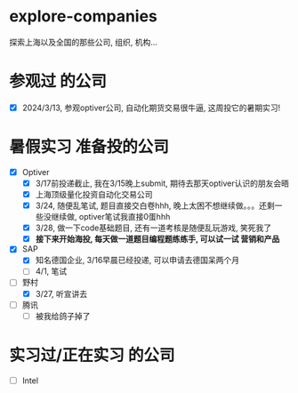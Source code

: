 # explore-companies
探索上海以及全国的那些公司, 组织, 机构...
# 参观过 的公司
- [x] 2024/3/13, 参观optiver公司, 自动化期货交易很牛逼, 这周投它的暑期实习!
# 暑假实习 准备投的公司
- [x] Optiver
  - [x] 3/17前投递截止, 我在3/15晚上submit, 期待去那天optiver认识的朋友会晤
  - [x] 上海顶级量化投资自动化交易公司
  - [x] 3/24, 随便乱笔试, 题目直接交白卷hhh, 晚上太困不想继续做。。。还剩一些没继续做, optiver笔试我直接0蛋hhh
  - [x] 3/28, 做一下code基础题目, 还有一道考核是随便乱玩游戏, 笑死我了
  - [x] **接下来开始海投, 每天做一道题目编程题练练手, 可以试一试 营销和产品**
- [x] SAP
  - [x] 知名德国企业, 3/16早晨已经投递, 可以申请去德国呆两个月
  - [ ] 4/1, 笔试
- [ ] 野村
  - [x] 3/27, 听宣讲去
- [ ] 腾讯
  - [ ] 被我给鸽子掉了 
# 实习过/正在实习 的公司
- [ ] Intel
